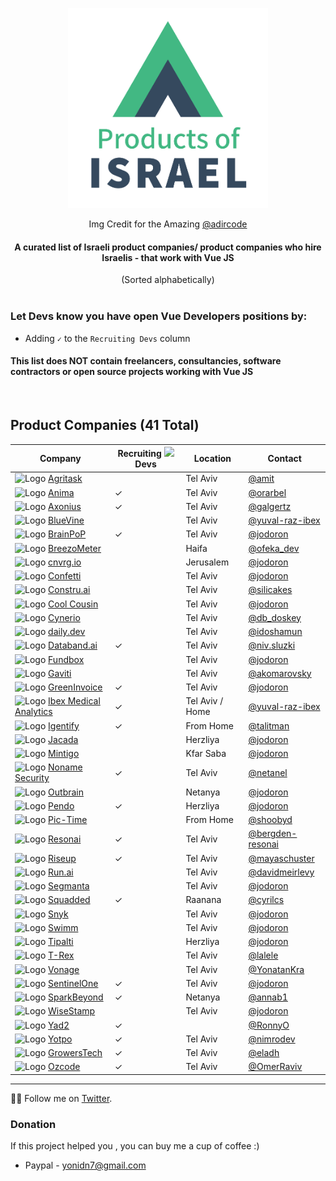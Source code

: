 <div align="center">
  
<a href="#"><img width="320px" src="Vue_products_of_Israel_Logo.png" title="Products of Israel"></a>
<p style="fontSize:10px">Img Credit for the Amazing <a href="https://twitter.com/adircode">@adircode</a></p>

<h4>A curated list of Israeli product companies/ product companies who hire Israelis - that work with Vue JS</h4>
(Sorted alphabetically)

</div>

<br/>

### Let Devs know you have open Vue Developers positions by:
* Adding `✓` to the `Recruiting Devs` column

#### This list does NOT contain freelancers, consultancies, software contractors or open source projects working with Vue JS

<br/>

## Product Companies (41 Total)

 Company | Recruiting <a href="#"><img width="14px" src="https://github.com/JonathanDn/vue-companies-israel/blob/main/vue.png"></a> Devs | Location | Contact | 
-----|-----|-----|-----|
![Logo](https://www.google.com/s2/favicons?sz=16&domain=start.agritask.com) [Agritask](https://start.agritask.com/) |  | Tel Aviv | [@amit](https://github.com/amit-82) | 
![Logo](https://www.google.com/s2/favicons?sz=16&domain=www.animaapp.com) [Anima](https://www.animaapp.com/) | ✓ | Tel Aviv | [@orarbel](https://github.com/orarbel) | 
![Logo](https://www.google.com/s2/favicons?sz=16&domain=www.axonius.com) [Axonius](https://www.axonius.com/) | ✓ | Tel Aviv | [@galgertz](https://github.com/galgertz) | 
![Logo](https://www.google.com/s2/favicons?sz=16&domain=www.bluevine.com) [BlueVine](https://www.bluevine.com/) |  | Tel Aviv | [@yuval-raz-ibex](https://twitter.com/yuvalraz) | 
![Logo](https://www.google.com/s2/favicons?sz=16&domain=brainpop.com) [BrainPoP](https://brainpop.com) | ✓ | Tel Aviv | [@jodoron](https://twitter.com/jodoron)
![Logo](https://www.google.com/s2/favicons?sz=16&domain=breezometer.com) [BreezoMeter](https://breezometer.com) |  | Haifa | [@ofeka_dev](https://twitter.com/@ofeka_dev)
![Logo](https://www.google.com/s2/favicons?sz=16&domain=cnvrg.io) [cnvrg.io](https://cnvrg.io) |  | Jerusalem | [@jodoron](https://twitter.com/jodoron)
![Logo](https://www.google.com/s2/favicons?sz=16&domain=www.withconfetti.com) [Confetti](https://www.withconfetti.com/) |  | Tel Aviv | [@jodoron](https://twitter.com/jodoron)
![Logo](https://www.google.com/s2/favicons?sz=16&domain=constru.ai) [Constru.ai](https://constru.ai/) |  | Tel Aviv | [@silicakes](https://github.com/silicakes)
![Logo](https://www.google.com/s2/favicons?sz=16&domain=www.coolcousin.com) [Cool Cousin](https://www.coolcousin.com) |  | Tel Aviv | [@jodoron](https://twitter.com/jodoron)
![Logo](https://www.google.com/s2/favicons?sz=16&domain=www.cynerio.com) [Cynerio](https://www.cynerio.com) |  | Tel Aviv | [@db_doskey](https://twitter.com/db_doskey)
![Logo](https://www.google.com/s2/favicons?sz=16&domain=daily.dev) [daily.dev](https://daily.dev) |  | Tel Aviv | [@idoshamun](https://twitter.com/idoshamun)
![Logo](https://www.google.com/s2/favicons?sz=16&domain=databand.ai) [Databand.ai](https://databand.ai) | ✓ | Tel Aviv | [@niv.sluzki](https://www.linkedin.com/in/niv-sluzki/)
![Logo](https://www.google.com/s2/favicons?sz=16&domain=fundbox.com) [Fundbox](https:///fundbox.com) |  | Tel Aviv | [@jodoron](https://twitter.com/jodoron)
![Logo](https://www.google.com/s2/favicons?sz=16&domain=www.gaviti.com) [Gaviti](https://www.gaviti.com) |  | Tel Aviv | [@akomarovsky](https://www.linkedin.com/in/alexkomarovsky/)
![Logo](https://www.google.com/s2/favicons?sz=16&domain=www.greeninvoice.co.il) [GreenInvoice](https://www.greeninvoice.co.il/) | ✓ | Tel Aviv | [@jodoron](https://twitter.com/jodoron)
![Logo](https://www.google.com/s2/favicons?sz=16&domain=ibex-ai.com) [Ibex Medical Analytics](https://ibex-ai.com/) | ✓ | Tel Aviv / Home | [@yuval-raz-ibex](https://twitter.com/yuvalraz)
![Logo](https://www.google.com/s2/favicons?sz=16&domain=www.igentify.com) [Igentify](https://www.igentify.com) | ✓ | From Home | [@talitman](https://github.com/talitman)
![Logo](https://www.google.com/s2/favicons?sz=16&domain=www.jacada.com/positions-in-israel) [Jacada](https://www.jacada.com/positions-in-israel) |  | Herzliya | [@jodoron](https://twitter.com/jodoron)
![Logo](https://www.google.com/s2/favicons?sz=16&domain=www.mintigo.com) [Mintigo](https://www.mintigo.com) |  | Kfar Saba | [@jodoron](https://twitter.com/jodoron)
![Logo](https://www.google.com/s2/favicons?sz=16&domain=nonamesecurity.com) [Noname Security](https://nonamesecurity.com) | ✓ | Tel Aviv | [@netanel](mailto:netanelm@nonamesecurity.com?subject=I%20Love%20Vue)
![Logo](https://www.google.com/s2/favicons?sz=16&domain=www.outbrain.com) [Outbrain](https://www.outbrain.com) |  | Netanya | [@jodoron](https://twitter.com/jodoron)
![Logo](https://www.google.com/s2/favicons?sz=16&domain=pendo.io) [Pendo](https://pendo.io) | ✓ | Herzliya | [@jodoron](https://twitter.com/jodoron)
![Logo](https://www.google.com/s2/favicons?sz=16&domain=www.pic-time.com) [Pic-Time](https://www.pic-time.com) |  | From Home | [@shoobyd](https://github.com/ShoobyD)
![Logo](https://www.google.com/s2/favicons?sz=16&domain=resonai.com) [Resonai](https://resonai.com) | ✓ | Tel Aviv | [@bergden-resonai](https://github.com/bergden-resonai)
![Logo](https://www.google.com/s2/favicons?sz=16&domain=www.riseup.co.il) [Riseup](https://www.riseup.co.il/) | ✓ | Tel Aviv | [@mayaschuster](https://github.com/mayaschuster)
![Logo](https://www.google.com/s2/favicons?sz=16&domain=run.ai) [Run.ai](https://run.ai) |  | Tel Aviv | [@davidmeirlevy](https://github.com/davidmeirlevy)
![Logo](https://www.google.com/s2/favicons?sz=16&domain=segmanta.com) [Segmanta](https://segmanta.com) |  | Tel Aviv | [@jodoron](https://twitter.com/jodoron)
![Logo](https://www.google.com/s2/favicons?sz=16&domain=www.squadded.co) [Squadded](https://www.squadded.co) | ✓  | Raanana | [@cyrilcs](https://twitter.com/cyrilcs)
![Logo](https://www.google.com/s2/favicons?sz=16&domain=snyk.io) [Snyk](http://snyk.io) |  | Tel Aviv | [@jodoron](https://twitter.com/jodoron)
![Logo](https://www.google.com/s2/favicons?sz=16&domain=swimm.io) [Swimm](https://swimm.io/) |  | Tel Aviv | [@jodoron](https://twitter.com/jodoron)
![Logo](https://www.google.com/s2/favicons?sz=16&domain=tipalti.com) [Tipalti](https://tipalti.com) |  | Herzliya | [@jodoron](https://twitter.com/jodoron)
![Logo](https://www.google.com/s2/favicons?sz=16&domain=www.trexgroup.com) [T-Rex](https://www.trexgroup.com/) |  | Tel Aviv | [@lalele](https://github.com/lalele/)
![Logo](https://www.google.com/s2/favicons?sz=16&domain=www.vonagetlv.com) [Vonage](https://www.vonagetlv.com) |  | Tel Aviv | [@YonatanKra](https://twitter.com/yonatankra)
![Logo](https://www.google.com/s2/favicons?sz=16&domain=www.sentinelone.com) [SentinelOne](https://www.sentinelone.com/) | ✓ | Tel Aviv | [@jodoron](https://twitter.com/jodoron)
![Logo](https://www.google.com/s2/favicons?sz=16&domain=www.sparkbeyond.com) [SparkBeyond](https://www.sparkbeyond.com/) | ✓ | Netanya | [@annab1](https://github.com/annab1)
![Logo](https://www.google.com/s2/favicons?sz=16&domain=www.wisestamp.com) [WiseStamp](https://www.wisestamp.com) |  | Tel Aviv | [@jodoron](https://twitter.com/jodoron)
![Logo](https://www.google.com/s2/favicons?sz=16&domain=www.yad2.co.il) [Yad2](https://www.yad2.co.il/)| ✓ |  | [@RonnyO](https://github.com/RonnyO)
![Logo](https://www.google.com/s2/favicons?sz=16&domain=www.yotpo.com) [Yotpo](https://www.yotpo.com) | ✓ |  Tel Aviv | [@nimrodev](https://github.com/nimrodev)
![Logo](https://www.google.com/s2/favicons?sz=16&domain=www.growerstech.com) [GrowersTech](https://www.growerstech.com) | ✓ |  Tel Aviv | [@eladh](https://github.com/eladh)
![Logo](https://www.google.com/s2/favicons?sz=16&domain=www.oz-code.com) [Ozcode](https://oz-code.com) | ✓ |  Tel Aviv | [@OmerRaviv](https://github.com/OmerRaviv)


---
👨‍💻 Follow me on [Twitter](https://twitter.com/jodoron).

### Donation
If this project helped you , you can buy me a cup of coffee :)

* Paypal - yonidn7@gmail.com
